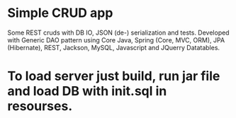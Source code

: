 # Simple CRUD app
Some REST cruds with DB IO, JSON (de-) serialization and tests. 
Developed with Generic DAO pattern using Core Java, Spring (Core, MVC, ORM), JPA (Hibernate), REST, Jackson, MySQL, Javascript and JQuerry Datatables.
# To load server just build, run jar file and load DB with init.sql in resourses.
